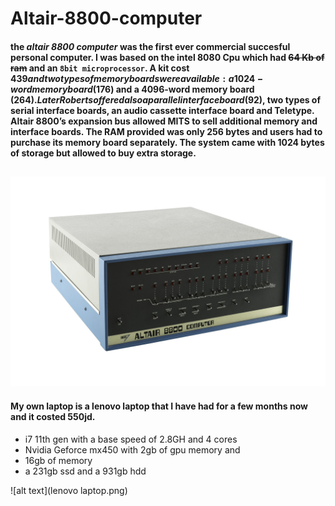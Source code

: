 # Altair-8800-computer

#### the *altair 8800 computer* was the first ever commercial succesful personal computer. I was based on the intel 8080 Cpu which had ~~64 Kb of ram~~ and an `8bit microprocessor`. A kit cost $439 and two types of memory boards were available: a 1024-word memory board ($176) and a 4096-word memory board ($264). Later Roberts offered also a parallel interface board ($92), two types of serial interface boards, an audio cassette interface board and Teletype. Altair 8800’s expansion bus allowed MITS to sell additional memory and interface boards. The RAM provided was only 256 bytes and users had to purchase its memory board separately. The system came with 1024 bytes of storage but allowed to buy extra storage.

![alt text](deliveryService.jpg)
---


#### My own laptop is a lenovo laptop that I have had for a few months now and it costed 550jd.
* i7 11th gen with a base speed of 2.8GH and 4 cores
* Nvidia Geforce mx450 with 2gb of gpu memory and 
* 16gb of memory
* a 231gb ssd and a 931gb hdd

![alt text](lenovo laptop.png)

